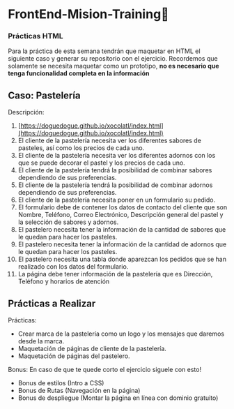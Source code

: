 # FrontEnd-Mision-Training🚀

### Prácticas HTML

Para la práctica de esta semana tendrán que maquetar en HTML el siguiente caso y generar su repositorio con el ejercicio.
Recordemos que solamente se necesita maquetar como un prototipo, **no es necesario que tenga funcionalidad completa en la información**

## **Caso: Pastelería**

Descripción:

1. [https://doguedogue.github.io/xocolatl/index.html](https://doguedogue.github.io/xocolatl/index.html)
2. El cliente de la pastelería necesita ver los diferentes sabores de pasteles, así como los precios de cada uno.
3. El cliente de la pastelería necesita ver los diferentes adornos con los que se puede decorar el pastel y los precios de cada uno.
4. El cliente de la pastelería tendrá la posibilidad de combinar sabores dependiendo de sus preferencias.
5. El cliente de la pastelería tendrá la posibilidad de combinar adornos dependiendo de sus preferencias.
6. El cliente de la pastelería necesita poner en un formulario su pedido.
7. El formulario debe de contener los datos de contacto del cliente que son Nombre, Teléfono, Correo Electrónico, Descripción general del pastel y la selección de sabores y adornos.
8. El pastelero necesita tener la información de la cantidad de sabores que le quedan para hacer los pasteles.
9. El pastelero necesita tener la información de la cantidad de adornos que le quedan para hacer los pasteles.
10. El pastelero necesita una tabla donde aparezcan los pedidos que se han realizado con los datos del formulario.
11. La página debe tener información de la pastelería que es Dirección, Teléfono y horarios de atención

## Prácticas a Realizar

Prácticas:

* Crear marca de la pastelería como un logo y los mensajes que daremos desde la marca.
* Maquetación de páginas de cliente de la pastelería.
* Maquetación de páginas del pastelero.

Bonus: En caso de que te quede corto el ejercicio siguele con esto!

* Bonus de estilos (Intro a CSS)
* Bonus de Rutas (Navegación en la página)
* Bonus de despliegue (Montar la página en línea con dominio gratuito)
